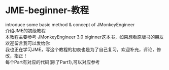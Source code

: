 # JME-beginner-教程
introduce some basic method &amp; concept of JMonkeyEngineer   
介绍JME的初级教程  
本教程主要参考 JMonkeyEngineer 3.0 biginner这本书，如果想看原版书的朋友欢迎留言我可以发给你  
我也正在学习JME，写这个教程的初衷也是为了自己复习，欢迎补充，评论，修改，指正！  
每个Part有对应的代码(除了Part1),可以对应参考  
